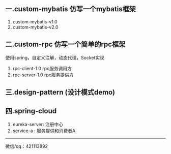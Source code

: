 ## 一.custom-mybatis 仿写一个mybatis框架
1. custom-mybatis-v1.0 
2. custom-mybatis-v2.0
## 二.custom-rpc 仿写一个简单的rpc框架

使用spring，自定义注解，动态代理，Socket实现
1. rpc-client-1.0 rpc服务调用方
2. rpc-server-1.0 rpc服务提供方

## 三.design-pattern (设计模式demo)

## 四.spring-cloud
1. eureka-server: 注册中心
2. service-a : 服务提供和消费者A








**********
微信/qq：421113892